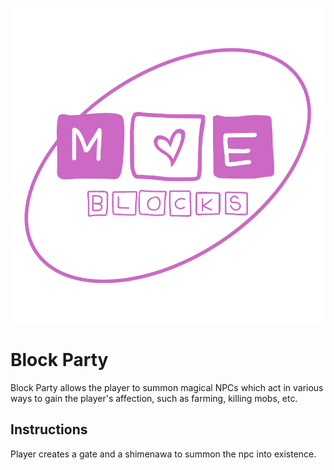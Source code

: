 ![Block Party](./src/main/resources/block_party.png)
# Block Party
Block Party allows the player to summon magical NPCs which act in various ways to gain the player's affection, such as farming, killing mobs, etc.

## Instructions
Player creates a gate and a shimenawa to summon the npc into existence.